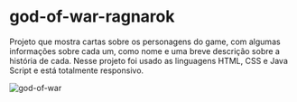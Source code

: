 # god-of-war-ragnarok

Projeto que mostra cartas sobre os personagens do game, com algumas informações sobre cada um, como nome e uma breve descrição sobre a história de cada. 
Nesse projeto foi usado as linguagens HTML, CSS e Java Script e está totalmente responsivo.

![god-of-war](https://user-images.githubusercontent.com/97845014/216852136-b0a2838e-8986-4ac6-b6db-3f3a88346f40.gif)
